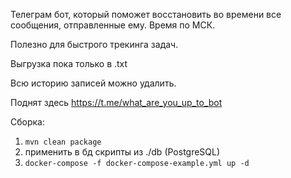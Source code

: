 Телеграм бот, который поможет восстановить во времени все сообщения, отправленные ему. Время по МСК.

Полезно для быстрого трекинга задач.

Выгрузка пока только в .txt

Всю историю записей можно удалить.

Поднят здесь https://t.me/what_are_you_up_to_bot

Сборка:
1. `` mvn clean package ``
2. применить в бд скрипты из ./db (PostgreSQL)
3. `` docker-compose -f docker-compose-example.yml up -d ``
